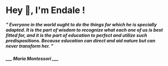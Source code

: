 <h1 title="head"> Hey 👋, I'm Endale !</h1>

**<h5><i>" Everyone in the world ought to do the things for which he is specially adapted. It is the part of wisdom to recognize what each one of us is best fitted for, and it is the part of education to perfect and utilize such predispositions. Because education can direct and aid nature but can never transform her. "</i></h5>**

*<b>___ Maria Montessori ___</b>*
